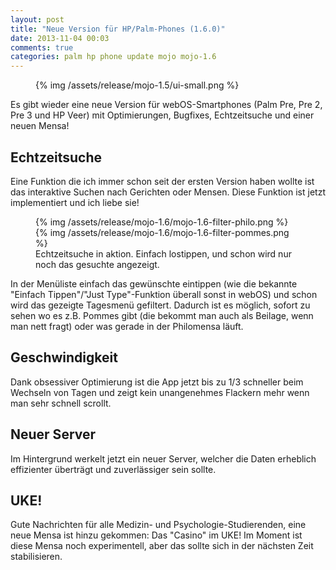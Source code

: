 ```yaml
---
layout: post
title: "Neue Version für HP/Palm-Phones (1.6.0)"
date: 2013-11-04 00:03
comments: true
categories: palm hp phone update mojo mojo-1.6
---
```


<figure class="left">
	{% img /assets/release/mojo-1.5/ui-small.png  %}
</figure>

Es gibt wieder eine neue Version für webOS-Smartphones (Palm Pre, Pre 2, Pre
3 und HP Veer) mit Optimierungen, Bugfixes, Echtzeitsuche und einer neuen Mensa!


<!-- more -->


Echtzeitsuche
----

Eine Funktion die ich immer schon seit der ersten Version haben wollte ist
das interaktive Suchen nach Gerichten oder Mensen. Diese Funktion ist jetzt
implementiert und ich liebe sie!

<figure>
	{% img /assets/release/mojo-1.6/mojo-1.6-filter-philo.png %}
	{% img /assets/release/mojo-1.6/mojo-1.6-filter-pommes.png %}
	<figcaption>Echtzeitsuche in aktion. Einfach lostippen, und schon wird
	nur noch das gesuchte angezeigt.</figcaption>
</figure>

In der Menüliste einfach das gewünschte eintippen (wie die bekannte "Einfach
Tippen"/"Just Type"-Funktion überall sonst in webOS) und schon wird das
gezeigte Tagesmenü gefiltert. Dadurch ist es möglich, sofort zu sehen wo es
z.B. Pommes gibt (die bekommt man auch als Beilage, wenn man nett fragt)
oder was gerade in der Philomensa läuft.


Geschwindigkeit
----

Dank obsessiver Optimierung ist die App jetzt bis zu 1/3 schneller beim
Wechseln von Tagen und zeigt kein unangenehmes Flackern mehr wenn man sehr
schnell scrollt.


Neuer Server
----

Im Hintergrund werkelt jetzt ein neuer Server, welcher die Daten erheblich
effizienter überträgt und zuverlässiger sein sollte.


UKE!
----

Gute Nachrichten für alle Medizin- und Psychologie-Studierenden,
eine neue Mensa ist hinzu gekommen: Das "Casino" im UKE! Im Moment ist diese
Mensa noch experimentell, aber das sollte sich in der nächsten Zeit
stabilisieren.


